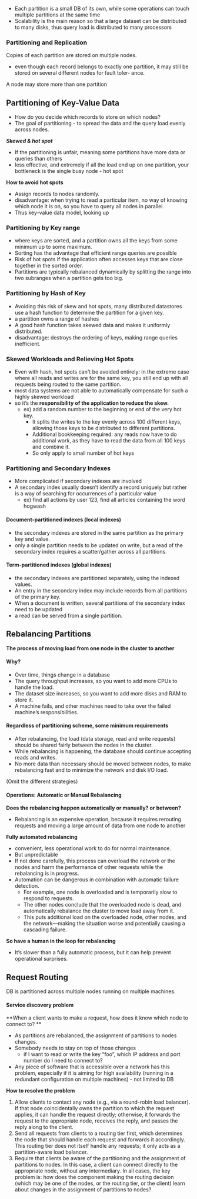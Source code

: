 - Each partition is a small DB of its own, while some operations can touch multiple partitions at the same time
- Scalability is the main reason so that a large dataset can be distributed to many disks, thus query load is distributed to many processors

### Partitioning and Replication
Copies of each partition are stored on multiple nodes.
- even though each record belongs to exactly one partition, it may still be stored on several different nodes for fault toler‐
ance.

A node may store more than one partition

## Partitioning of Key-Value Data
- How do you decide which records to store on which nodes?
- The goal of partitioning - to spread the data and the query load evenly across nodes. 

_**Skewed & hot spot**_
- If the partitioning is unfair, meaning some partitions have more data or queries than others
- less effective, and extremely if all the load end up on one partition, your bottleneck is the single busy node - hot spot

**How to avoid hot spots**
- Assign records to nodes randomly.
- disadvantage: when trying to read a particular item, no way of knowing which node it is on, so you have to query all nodes in parallel.
- Thus key-value data model, looking up

### Partitioning by Key range
- where keys are sorted, and a partition owns all the keys from some minimum up to some maximum.
- Sorting has the advantage that efficient range queries are possible
- Risk of hot spots if the application often accesses keys that are close together in the sorted order.
- Partitions are typically rebalanced dynamically by splitting the range into two subranges when a partition gets too big.

### Partitioning by Hash of Key
- Avoiding this risk of skew and hot spots, many distributed datastores use a hash function to determine the partition for a given key.
- a partition owns a range of hashes
- A good hash function takes skewed data and makes it uniformly distributed.
- disadvantage: destroys the ordering of keys, making range queries inefficient.

### Skewed Workloads and Relieving Hot Spots
- Even with hash, hot spots can't be avoided entirely: in the extreme case where all reads and writes are for the same key, you still end up with all requests being routed to the same partition.
- most data systems are not able to automatically compensate for such a highly
skewed workload
- so it’s the **responsibility of the application to reduce the skew.**
  - ex) add a random number to the beginning or end of the very hot key.
     - It splits the writes to the key evenly across 100 different keys, allowing those keys
to be distributed to different partitions.
     - Additional bookkeeping required: any reads now have to do additional work, as they have to read the data from all 100 keys and combine it.
     - So only apply to small number of hot keys

### Partitioning and Secondary Indexes
- More complicated if secondary indexes are involved
- A secondary index usually doesn’t identify a record uniquely but rather is a way of searching for occurrences of a particular
value
  - ex) find all actions by user 123, find all articles containing the word hogwash

#### Document-partitioned indexes (local indexes)
- the secondary indexes are stored in the same partition as the primary key and value.
- only a single partition needs to be updated on write, but a read of the secondary index requires a scatter/gather across all partitions.

#### Term-partitioned indexes (global indexes)
- the secondary indexes are partitioned separately, using the indexed values.
- An entry in the secondary index may include records from all partitions of the primary key.
- When a document is written, several partitions of the secondary index need to be updated
- a read can be served from a single partition.

## Rebalancing Partitions
**The process of moving load from one node in the cluster to another**

#### Why?
- Over time, things change in a database
- The query throughput increases, so you want to add more CPUs to handle the load.
- The dataset size increases, so you want to add more disks and RAM to store it.
- A machine fails, and other machines need to take over the failed machine’s
responsibilities.

#### Regardless of partitioning scheme, some minimum requirements
- After rebalancing, the load (data storage, read and write requests) should be shared fairly between the nodes in the cluster.
- While rebalancing is happening, the database should continue accepting reads and writes.
- No more data than necessary should be moved between nodes, to make rebalancing fast and to minimize the network and disk I/O load.

(Omit the different strategies)

#### Operations: Automatic or Manual Rebalancing
**Does the rebalancing happen automatically or manually? or between?**
- Rebalancing is an expensive operation, because it requires rerouting requests and moving a large amount of data from one node to another

**Fully automated rebalancing** 
- convenient, less operational work to do for normal maintenance.
- But unpredictable
- If not done carefully, this process can overload the network or the nodes and harm the performance of other requests while the rebalancing is in progress.
- Automation can be dangerous in combination with automatic failure detection.
  - For example, one node is overloaded and is temporarily slow to respond to requests.
  - The other nodes conclude that the overloaded node is dead, and automatically rebalance the cluster to move load away from it.
  - This puts additional load on the overloaded node, other nodes, and the network—making the situation worse and potentially causing a cascading failure.

**So have a human in the loop for rebalancing**
- It’s slower than a fully automatic process, but it can help prevent operational surprises. 


## Request Routing
DB is partitioned across multiple nodes running on multiple machines. 

#### Service discovery problem
**When a client wants to make a request, how does it know which node to connect to? **
- As partitions are rebalanced, the assignment of partitions to nodes changes.
- Somebody needs to stay on top of those changes
  - if I want to read or write the key “foo”, which IP address and port number do I need to connect to?
- Any piece of software that is accessible over a network has this problem, especially if it is aiming for high availability (running in a redundant
configuration on multiple machines) - not limited to DB

**How to resolve the problem**
1. Allow clients to contact any node (e.g., via a round-robin load balancer). If that
node coincidentally owns the partition to which the request applies, it can handle
the request directly; otherwise, it forwards the request to the appropriate node,
receives the reply, and passes the reply along to the client.
2. Send all requests from clients to a routing tier first, which determines the node
that should handle each request and forwards it accordingly. This routing tier
does not itself handle any requests; it only acts as a partition-aware load balancer.
3. Require that clients be aware of the partitioning and the assignment of partitions
to nodes. In this case, a client can connect directly to the appropriate node,
without any intermediary.
In all cases, the key problem is: how does the component making the routing decision
(which may be one of the nodes, or the routing tier, or the client) learn about changes
in the assignment of partitions to nodes?




